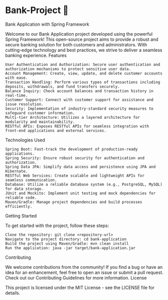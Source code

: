 # Bank-Project  🏦
Bank Application with Spring Framework

Welcome to our Bank Application project developed using the powerful Spring Framework! This open-source project aims to provide a robust and secure banking solution for both customers and administrators. With cutting-edge technology and best practices, we strive to deliver a seamless banking experience.
Features

    User Authentication and Authorization: Secure user authentication and authorization mechanisms to protect sensitive user data.
    Account Management: Create, view, update, and delete customer accounts with ease.
    Transaction Handling: Perform various types of transactions including deposits, withdrawals, and fund transfers securely.
    Balance Inquiry: Check account balances and transaction history in real-time.
    Customer Support: Connect with customer support for assistance and issue resolution.
    Security: Implementation of industry-standard security measures to safeguard customer information.
    Multi-tier Architecture: Utilizes a layered architecture for modularity and maintainability.
    RESTful APIs: Exposes RESTful APIs for seamless integration with front-end applications and external services.

Technologies Used

    Spring Boot: Fast-track the development of production-ready applications.
    Spring Security: Ensure robust security for authentication and authorization.
    Spring Data JPA: Simplify data access and persistence using JPA and Hibernate.
    RESTful Web Services: Create scalable and lightweight APIs for seamless communication.
    Database: Utilize a reliable database system (e.g., PostgreSQL, MySQL) for data storage.
    JUnit and Mockito: Implement unit testing and mock dependencies for reliable code.
    Maven/Gradle: Manage project dependencies and build processes efficiently.

Getting Started

To get started with the project, follow these steps:

    Clone the repository: git clone <repository-url>
    Navigate to the project directory: cd bank-application
    Build the project using Maven/Gradle: mvn clean install 
    Run the application: java -jar target/bank-application.jar
    
Contributing

We welcome contributions from the community! If you find a bug or have an idea for an enhancement, feel free to open an issue or submit a pull request. Check out our Contributing Guidelines for more information.
License

This project is licensed under the MIT License - see the LICENSE file for details.
